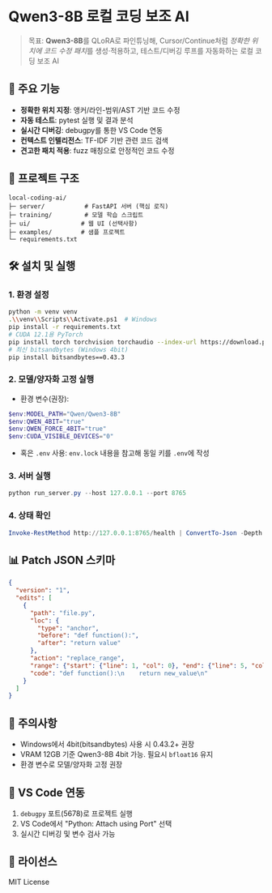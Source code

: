 # Qwen3-8B 로컬 코딩 보조 AI

> 목표: **Qwen3-8B**를 QLoRA로 파인튜닝해, Cursor/Continue처럼 *정확한 위치에 코드 수정 패치*를 생성·적용하고, 테스트/디버깅 루프를 자동화하는 로컬 코딩 보조 AI

## 🚀 주요 기능

- **정확한 위치 지정**: 앵커/라인-범위/AST 기반 코드 수정
- **자동 테스트**: pytest 실행 및 결과 분석
- **실시간 디버깅**: debugpy를 통한 VS Code 연동
- **컨텍스트 인텔리전스**: TF-IDF 기반 관련 코드 검색
- **견고한 패치 적용**: fuzz 매칭으로 안정적인 코드 수정

## 📁 프로젝트 구조

```
local-coding-ai/
├─ server/           # FastAPI 서버 (핵심 로직)
├─ training/         # 모델 학습 스크립트
├─ ui/              # 웹 UI (선택사항)
├─ examples/        # 샘플 프로젝트
└─ requirements.txt
```

## 🛠️ 설치 및 실행

### 1. 환경 설정
```bash
python -m venv venv
.\\venv\\Scripts\\Activate.ps1  # Windows
pip install -r requirements.txt
# CUDA 12.1용 PyTorch
pip install torch torchvision torchaudio --index-url https://download.pytorch.org/whl/cu121
# 최신 bitsandbytes (Windows 4bit)
pip install bitsandbytes==0.43.3
```

### 2. 모델/양자화 고정 실행
- 환경 변수(권장):
```powershell
$env:MODEL_PATH="Qwen/Qwen3-8B"
$env:QWEN_4BIT="true"
$env:QWEN_FORCE_4BIT="true"
$env:CUDA_VISIBLE_DEVICES="0"
```
- 혹은 `.env` 사용: `env.lock` 내용을 참고해 동일 키를 `.env`에 작성

### 3. 서버 실행
```powershell
python run_server.py --host 127.0.0.1 --port 8765
```

### 4. 상태 확인
```powershell
Invoke-RestMethod http://127.0.0.1:8765/health | ConvertTo-Json -Depth 5
```

## 📊 Patch JSON 스키마

```json
{
  "version": "1",
  "edits": [
    {
      "path": "file.py",
      "loc": {
        "type": "anchor",
        "before": "def function():",
        "after": "return value"
      },
      "action": "replace_range",
      "range": {"start": {"line": 1, "col": 0}, "end": {"line": 5, "col": 0}},
      "code": "def function():\n    return new_value\n"
    }
  ]
}
```

## 🚨 주의사항
- Windows에서 4bit(bitsandbytes) 사용 시 0.43.2+ 권장
- VRAM 12GB 기준 Qwen3-8B 4bit 가능. 필요시 `bfloat16` 유지
- 환경 변수로 모델/양자화 고정 권장

## 🔗 VS Code 연동

1. `debugpy` 포트(5678)로 프로젝트 실행
2. VS Code에서 "Python: Attach using Port" 선택
3. 실시간 디버깅 및 변수 검사 가능

## 📄 라이선스

MIT License

